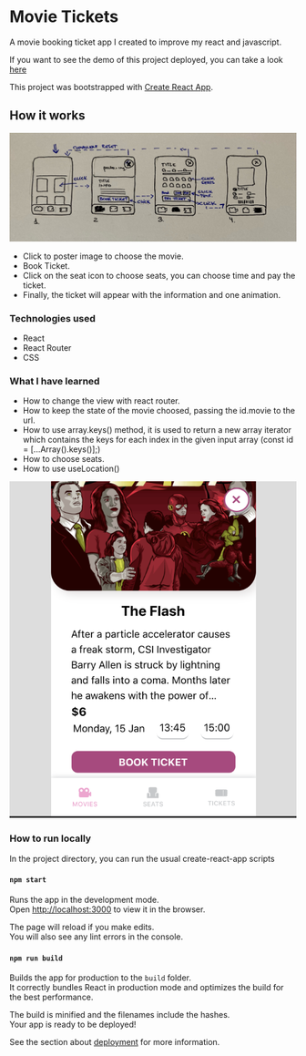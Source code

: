 # Movie Tickets

A movie booking ticket app I created to improve my react and javascript.

If you want to see the demo of this project deployed, you can take a look [here](https://margamb.github.io/movie-tickets/)

This project was bootstrapped with [Create React App](https://github.com/facebook/create-react-app).

## How it works

![](src/img/flow-app.jpg)

- Click to poster image to choose the movie.
- Book Ticket.
- Click on the seat icon to choose seats, you can choose time and pay the ticket.
- Finally, the ticket will appear with the information and one animation.

### Technologies used

- React
- React Router
- CSS

### What I have learned

- How to change the view with react router.
- How to keep the state of the movie choosed, passing the id.movie to the url.
- How to use array.keys() method, it is used to return a new array iterator which contains the keys for each index in the given input array (const id = [...Array().keys()];)
- How to choose seats.
- How to use useLocation()

![](src/img/movie-app-screenshot.png)


### How to run locally

In the project directory, you can run the usual create-react-app scripts



#### `npm start`

Runs the app in the development mode.\
Open [http://localhost:3000](http://localhost:3000) to view it in the browser.

The page will reload if you make edits.\
You will also see any lint errors in the console.

#### `npm run build`

Builds the app for production to the `build` folder.\
It correctly bundles React in production mode and optimizes the build for the best performance.

The build is minified and the filenames include the hashes.\
Your app is ready to be deployed!

See the section about [deployment](https://facebook.github.io/create-react-app/docs/deployment) for more information.